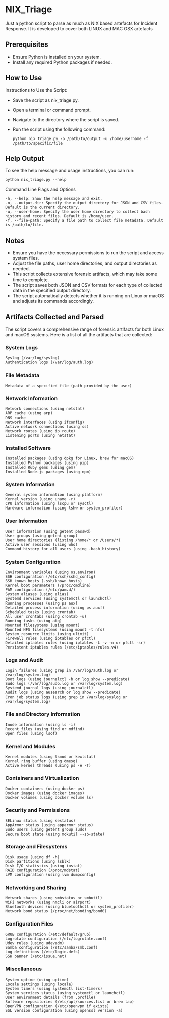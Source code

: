 # NIX_Triage
Just a python script to parse as much as NIX based artefacts for Incident Response. It is developed to cover both LINUX and MAC OSX artefacts

## Prerequisites
- Ensure Python is installed on your system.
- Install any required Python packages if needed.
    
## How to Use
Instructions to Use the Script:

- Save the script as nix_triage.py.
- Open a terminal or command prompt.
- Navigate to the directory where the script is saved.
- Run the script using the following command:

   `python nix_triage.py -o /path/to/output -u /home/username -f /path/to/specific/file`

## Help Output
To see the help message and usage instructions, you can run:

`python nix_triage.py --help`

Command Line Flags and Options

    -h, --help: Show the help message and exit.
    -o, --output-dir: Specify the output directory for JSON and CSV files. Default is the current directory.
    -u, --user-home: Specify the user home directory to collect bash history and recent files. Default is /home/user.
    -f, --file-path: Specify a file path to collect file metadata. Default is /path/to/file.


## Notes
- Ensure you have the necessary permissions to run the script and access system files.
- Adjust the file paths, user home directories, and output directories as needed.
- This script collects extensive forensic artifacts, which may take some time to complete.
- The script saves both JSON and CSV formats for each type of collected data in the specified output directory.
- The script automatically detects whether it is running on Linux or macOS and adjusts its commands accordingly.

## Artifacts Collected and Parsed
The script covers a comprehensive range of forensic artifacts for both Linux and macOS systems. Here is a list of all the artifacts that are collected:

### System Logs

    Syslog (/var/log/syslog)
    Authentication logs (/var/log/auth.log)

### File Metadata

    Metadata of a specified file (path provided by the user)

### Network Information

    Network connections (using netstat)
    ARP cache (using arp)
    DNS cache
    Network interfaces (using ifconfig)
    Active network connections (using ss)
    Network routes (using ip route)
    Listening ports (using netstat)

### Installed Software

    Installed packages (using dpkg for Linux, brew for macOS)
    Installed Python packages (using pip)
    Installed Ruby gems (using gem)
    Installed Node.js packages (using npm)

### System Information

    General system information (using platform)
    Kernel version (using uname -r)
    CPU information (using lscpu or sysctl)
    Hardware information (using lshw or system_profiler)

### User Information

    User information (using getent passwd)
    User groups (using getent group)
    User home directories (listing /home/* or /Users/*)
    Active user sessions (using who)
    Command history for all users (using .bash_history)

### System Configuration

    Environment variables (using os.environ)
    SSH configuration (/etc/ssh/sshd_config)
    SSH known hosts (.ssh/known_hosts)
    Kernel boot parameters (/proc/cmdline)
    PAM configuration (/etc/pam.d/)
    System aliases (using alias)
    Systemd services (using systemctl or launchctl)
    Running processes (using ps aux)
    Detailed process information (using ps auxf)
    Scheduled tasks (using crontab)
    All user crontabs (using crontab -u)
    Running tasks (using atq)
    Mounted filesystems (using mount)
    Mounted NFS filesystems (using mount -t nfs)
    System resource limits (using ulimit)
    Firewall rules (using iptables or pfctl)
    Detailed iptables rules (using iptables -L -v -n or pfctl -sr)
    Persistent iptables rules (/etc/iptables/rules.v4)

### Logs and Audit

    Login failures (using grep in /var/log/auth.log or /var/log/system.log)
    Boot logs (using journalctl -b or log show --predicate)
    Sudo logs (/var/log/sudo.log or /var/log/system.log)
    Systemd journal logs (using journalctl)
    Audit logs (using ausearch or log show --predicate)
    Cron job status logs (using grep in /var/log/syslog or /var/log/system.log)

### File and Directory Information

    Inode information (using ls -i)
    Recent files (using find or mdfind)
    Open files (using lsof)

### Kernel and Modules

    Kernel modules (using lsmod or kextstat)
    Kernel ring buffer (using dmesg)
    Active kernel threads (using ps -e -T)

### Containers and Virtualization

    Docker containers (using docker ps)
    Docker images (using docker images)
    Docker volumes (using docker volume ls)

### Security and Permissions

    SELinux status (using sestatus)
    AppArmor status (using apparmor_status)
    Sudo users (using getent group sudo)
    Secure boot state (using mokutil --sb-state)

### Storage and Filesystems

    Disk usage (using df -h)
    Disk partitions (using lsblk)
    Disk I/O statistics (using iostat)
    RAID configuration (/proc/mdstat)
    LVM configuration (using lvm dumpconfig)

### Networking and Sharing

    Network shares (using smbstatus or smbutil)
    WiFi networks (using nmcli or airport)
    Bluetooth devices (using bluetoothctl or system_profiler)
    Network bond status (/proc/net/bonding/bond0)

### Configuration Files

    GRUB configuration (/etc/default/grub)
    Logrotate configuration (/etc/logrotate.conf)
    Udev rules (using udevadm)
    Samba configuration (/etc/samba/smb.conf)
    Log definitions (/etc/login.defs)
    SSH banner (/etc/issue.net)

### Miscellaneous

    System uptime (using uptime)
    Locale settings (using locale)
    System timers (using systemctl list-timers)
    System services status (using systemctl or launchctl)
    User environment details (from .profile)
    Software repositories (/etc/apt/sources.list or brew tap)
    OpenVPN configuration (/etc/openvpn if exists)
    SSL version configuration (using openssl version -a)
